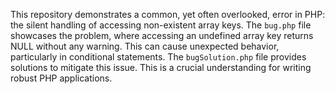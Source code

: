 This repository demonstrates a common, yet often overlooked, error in PHP: the silent handling of accessing non-existent array keys.  The `bug.php` file showcases the problem, where accessing an undefined array key returns NULL without any warning. This can cause unexpected behavior, particularly in conditional statements.  The `bugSolution.php` file provides solutions to mitigate this issue.  This is a crucial understanding for writing robust PHP applications.